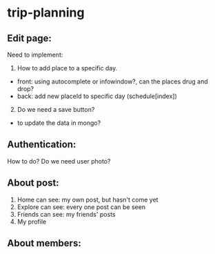 # trip-planning

## Edit page:
Need to implement:
1. How to add place to a specific day.
* front: using autocomplete or infowindow?, can the places drug and drop?
* back: add new placeId to specific day (schedule[index])
2. Do we need a save button?
* to update the data in mongo?
   
## Authentication:
How to do?
Do we need user photo? 

## About post:
1. Home can see: my own post, but hasn't come yet
2. Explore can see: every one post can be seen
3. Friends can see: my friends' posts
4. My profile

## About members:

